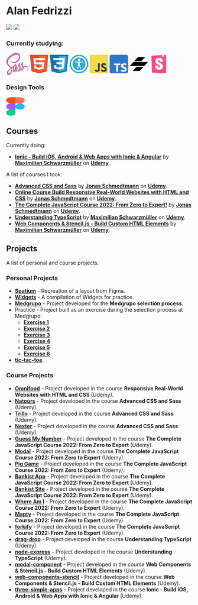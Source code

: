 # Alan Fedrizzi

<div>
  <a href="https://www.linkedin.com/in/alan-fedrizzi-ba0b89b7/" target="_blank"><img src="https://img.shields.io/badge/-LinkedIn-%230077B5?style=for-the-badge&logo=linkedin&logoColor=white" target="_blank"><a>
  <a href="https://www.udemy.com/user/alan-ferronato-fedrizzi/" target="_blank"><img src="https://img.shields.io/badge/-udemy-%230077B5?style=for-the-badge&logo=udemy&logoColor=white&color=a435f0" target="_blank"></a>
 
</div>

### Currently studying:

<div style="display: inline_block">
  
  <a href="https://sass-lang.com/" target="_blank">
    <img align="center" alt="SCSS" height="60" width="60" src="./icons/sass.svg">
      </a>
  <a href="https://developer.mozilla.org/en-US/docs/Web/HTML" target="_blank">
    <img align="center" alt="HTML" height="50" width="50" src="./icons/html.svg">
  </a>
  <a href="https://developer.mozilla.org/en-US/docs/Web/CSS" target="_blank">
    <img align="center" alt="CSS" height="50" width="50" src="./icons/css.svg">
  </a>
  <a href="https://developer.mozilla.org/en-US/docs/Web/Accessibility" target="_blank">
    <img align="center" alt="Web Accessibility" height="50" width="50" src="./icons/web-accessibility.png">
  </a>
  <a href="https://developer.mozilla.org/pt-BR/docs/Web/JavaScript" target="_blank">
    <img align="center" alt="JavaScript" height="50" width="50" src="./icons/javascript.svg">
  </a>
  <a href="https://www.typescriptlang.org/" target="_blank">
    <img align="center" alt="TypeScript" height="50" width="50" src="./icons/Typescript_logo_2020.svg">
  </a>
  <a href="https://stenciljs.com/" target="_blank">
    <img align="center" alt="Stencil" height="50" width="50" src="./icons/logo-stencil.svg">
  </a>
  <a href="https://storybook.js.org/" target="_blank">
    <img align="center" alt="Storybook" height="50" width="50" src="./icons/storybook-icon.svg">
  </a>
</div>

### Design Tools

<div style="display: inline_block">
    <a href="https://www.figma.com/" target="_blank">
    <img align="center" alt="Figma" height="50" width="50" src="./icons/figma.svg">
  </a>
</div>

## Courses

Currently doing:

- **[Ionic - Build iOS, Android & Web Apps with Ionic & Angular](https://www.udemy.com/course/ionic-2-the-practical-guide-to-building-ios-android-apps/)** by **[Maximilian Schwarzmüller](https://www.udemy.com/user/maximilian-schwarzmuller/)** on **[Udemy](https://www.udemy.com/)**.

A list of courses I took:

- **[Advanced CSS and Sass](https://www.udemy.com/course/advanced-css-and-sass/)** by **[Jonas Schmedtmann](https://www.udemy.com/user/jonasschmedtmann/)** on **[Udemy](https://www.udemy.com/)**.
- **[Online Course Build Responsive Real-World Websites with HTML and CSS](https://www.udemy.com/course/design-and-develop-a-killer-website-with-html5-and-css3/)** by **[Jonas Schmedtmann](https://www.udemy.com/user/jonasschmedtmann/)** on **[Udemy](https://www.udemy.com/)**.
- **[The Complete JavaScript Course 2022: From Zero to Expert!](https://www.udemy.com/course/the-complete-javascript-course/)** by **[Jonas Schmedtmann](https://www.udemy.com/user/jonasschmedtmann/)** on **[Udemy](https://www.udemy.com/)**.
- **[Understanding TypeScript](https://www.udemy.com/course/understanding-typescript/)** by **[Maximilian Schwarzmüller](https://www.udemy.com/user/maximilian-schwarzmuller/)** on **[Udemy](https://www.udemy.com/)**.
- **[Web Components & Stencil.js - Build Custom HTML Elements](https://www.udemy.com/course/web-components-stenciljs-build-custom-html-elements/)** by **[Maximilian Schwarzmüller](https://www.udemy.com/user/maximilian-schwarzmuller/)** on **[Udemy](https://www.udemy.com/)**.

## Projects

A list of personal and course projects.

### Personal Projects

- **[Spatium](https://github.com/Alan-Fedrizzi/spatium)** - Recreation of a layout from Figma.
- **[Widgets](https://github.com/Alan-Fedrizzi/widgets)** - A compilation of Widgets for practice.
- **[Medgrupo](https://prova-1-medgrupo.netlify.app/)** - Project developed for the **Medgrupo selection process**.
- Practice - Project built as an exercise during the selection process at Medgrupo:
  - **[Exercise 1](https://practice-medgrupo.netlify.app/exercicio-1/)**
  - **[Exercise 2](https://exercise-storybook.netlify.app/?path=/story/components-badge--default)**
  - **[Exercise 3](https://practice-medgrupo.netlify.app/exercicio-3/)**
  - **[Exercise 4](https://practice-medgrupo.netlify.app/exercicio-4/)**
  - **[Exercise 5](https://practice-medgrupo.netlify.app/exercicio-5/)**
  - **[Exercise 6](https://practice-medgrupo.netlify.app/exercicio-6/)**
- **[tic-tac-toe](https://github.com/Alan-Fedrizzi/tic-tac-toe)**.

### Course Projects

- **[Omnifood](https://github.com/Alan-Fedrizzi/omnifood)** - Project developed in the course **Responsive Real-World Websites with HTML and CSS** (Udemy).
- **[Natours](https://github.com/Alan-Fedrizzi/natours)** - Project developed in the course **Advanced CSS and Sass** (Udemy).
- **[Trillo](https://github.com/Alan-Fedrizzi/trillo)** - Project developed in the course **Advanced CSS and Sass** (Udemy).
- **[Nexter](https://github.com/Alan-Fedrizzi/nexter)** - Project developed in the course **Advanced CSS and Sass** (Udemy).
- **[Guess My Number](https://github.com/Alan-Fedrizzi/guess-my-number)** - Project developed in the course **The Complete JavaScript Course 2022: From Zero to Expert** (Udemy).
- **[Modal](https://github.com/Alan-Fedrizzi/modal)** - Project developed in the course **The Complete JavaScript Course 2022: From Zero to Expert** (Udemy).
- **[Pig Game](https://github.com/Alan-Fedrizzi/pig-game)** - Project developed in the course **The Complete JavaScript Course 2022: From Zero to Expert** (Udemy).
- **[Bankist App](https://github.com/Alan-Fedrizzi/bankist-app)** - Project developed in the course **The Complete JavaScript Course 2022: From Zero to Expert** (Udemy).
- **[Bankist Site](https://github.com/Alan-Fedrizzi/bankist-site)** - Project developed in the course **The Complete JavaScript Course 2022: From Zero to Expert** (Udemy).
- **[Where Am I](https://github.com/Alan-Fedrizzi/where-am-i)** - Project developed in the course **The Complete JavaScript Course 2022: From Zero to Expert** (Udemy).
- **[Mapty](https://github.com/Alan-Fedrizzi/mapty)** - Project developed in the course **The Complete JavaScript Course 2022: From Zero to Expert** (Udemy).
- **[forkify](https://github.com/Alan-Fedrizzi/forkify)** - Project developed in the course **The Complete JavaScript Course 2022: From Zero to Expert** (Udemy).
- **[drag-drop](https://github.com/Alan-Fedrizzi/drag-drop)** - Project developed in the course **Understanding TypeScript** (Udemy).
- **[node-express](https://github.com/Alan-Fedrizzi/node-express)** - Project developed in the course **Understanding TypeScript** (Udemy).
- **[modal-component](https://github.com/Alan-Fedrizzi/modal-component)** - Project developed in the course **Web Components & Stencil.js - Build Custom HTML Elements** (Udemy).
- **[web-components-stencil](https://github.com/Alan-Fedrizzi/web-components-stencil)** - Project developed in the course **Web Components & Stencil.js - Build Custom HTML Elements** (Udemy).
- **[three-simple-apps](https://github.com/Alan-Fedrizzi/ng-refresher-ionic)** - Project developed in the course **Ionic - Build iOS, Android & Web Apps with Ionic & Angular** (Udemy).
